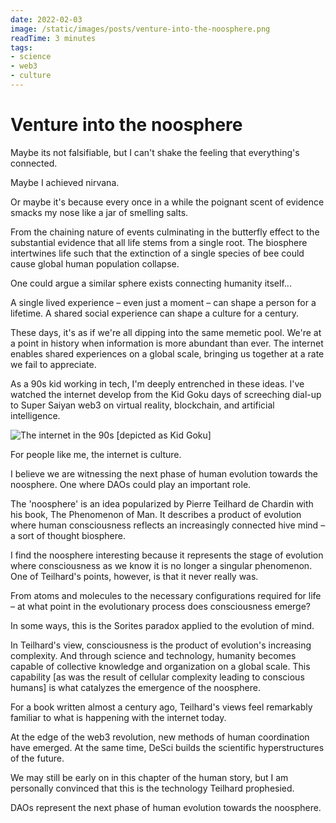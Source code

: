 ```yaml
---
date: 2022-02-03
image: /static/images/posts/venture-into-the-noosphere.png
readTime: 3 minutes
tags:
- science
- web3
- culture
---
```



# Venture into the noosphere

Maybe its not falsifiable, but I can't shake the feeling that everything's connected.

Maybe I achieved nirvana.

Or maybe it's because every once in a while the poignant scent of evidence smacks my nose like a jar of smelling salts.

From the chaining nature of events culminating in the butterfly effect to the substantial evidence that all life stems from a single root. The biosphere intertwines life such that the extinction of a single species of bee could cause global human population collapse.

One could argue a similar sphere exists connecting humanity itself...

A single lived experience – even just a moment – can shape a person for a lifetime. A shared social experience can shape a culture for a century.

These days, it's as if we're all dipping into the same memetic pool. We're at a point in history when information is more abundant than ever. The internet enables shared experiences on a global scale, bringing us together at a rate we fail to appreciate.

As a 90s kid working in tech, I'm deeply entrenched in these ideas. I've watched the internet develop from the Kid Goku days of screeching dial-up to Super Saiyan web3 on virtual reality, blockchain, and artificial intelligence.

![The internet in the 90s [depicted as Kid Goku]](/images/kidgoku.png)

For people like me, the internet is culture.

I believe we are witnessing the next phase of human evolution towards the noosphere. One where DAOs could play an important role.

The 'noosphere' is an idea popularized by Pierre Teilhard de Chardin with his book, The Phenomenon of Man. It describes a product of evolution where human consciousness reflects an increasingly connected hive mind – a sort of thought biosphere.

I find the noosphere interesting because it represents the stage of evolution where consciousness as we know it is no longer a singular phenomenon. One of Teilhard's points, however, is that it never really was.

From atoms and molecules to the necessary configurations required for life – at what point in the evolutionary process does consciousness emerge?

In some ways, this is the Sorites paradox applied to the evolution of mind.

In Teilhard's view, consciousness is the product of evolution's increasing complexity. And through science and technology, humanity becomes capable of collective knowledge and organization on a global scale. This capability [as was the result of cellular complexity leading to conscious humans] is what catalyzes the emergence of the noosphere.

For a book written almost a century ago, Teilhard's views feel remarkably familiar to what is happening with the internet today.

At the edge of the web3 revolution, new methods of human coordination have emerged. At the same time, DeSci builds the scientific hyperstructures of the future.

We may still be early on in this chapter of the human story, but I am personally convinced that this is the technology Teilhard prophesied.

DAOs represent the next phase of human evolution towards the noosphere.